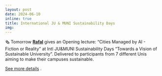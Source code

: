 ```yaml
---
layout: post
date: 2024-06-10
inline: true
title: International JU & MUNI Sustainability Days
img:
---
```


🗞 Tomorrow [**Rafal**](https://www.linkedin.com/in/rafalkucharski/) gives an Opening lecture: “Cities Managed by AI - Fiction or Reality” at Intl JU&MUNI Sustainability Days “Towards a Vision of Sustainable University”. Delivered to participants from 7 different Unis aiming to make their campuses sustainable.

[See more details](http://staffmobility.eu/staffweek/international-ju-muni-sustainability)
.
